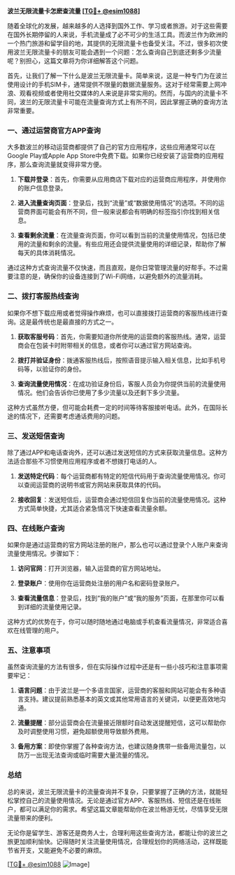 **波兰无限流量卡怎麽查流量 [[TG💪+ @esim1088](https://t.me/s/esim1088)]**

随着全球化的发展，越来越多的人选择到国外工作、学习或者旅游。对于这些需要在国外长期停留的人来说，手机流量成了必不可少的生活工具。而波兰作为欧洲的一个热门旅游和留学目的地，其提供的无限流量卡也备受关注。不过，很多初次使用波兰无限流量卡的朋友可能会遇到一个问题：怎么查询自己到底还剩多少流量呢？别担心，这篇文章将为你详细解答这个问题。

首先，让我们了解一下什么是波兰无限流量卡。简单来说，这是一种专门为在波兰使用设计的手机SIM卡，通常提供不限量的数据流量服务。这对于经常需要上网冲浪、观看视频或者使用社交媒体的人来说是非常实用的。然而，与国内的流量卡不同，波兰的无限流量卡可能在流量查询方式上有所不同，因此掌握正确的查询方法非常重要。

### **一、通过运营商官方APP查询**

大多数波兰的移动运营商都提供了自己的官方应用程序，这些应用通常可以在Google Play或Apple App Store中免费下载。如果你已经安装了运营商的应用程序，那么查询流量就变得非常方便。

1. **下载并登录**：首先，你需要从应用商店下载对应的运营商应用程序，并使用你的账户信息登录。
   
2. **进入流量查询页面**：登录后，找到“流量”或“数据使用情况”的选项。不同的运营商界面可能会有所不同，但一般来说都会有明确的标签指引你找到相关信息。

3. **查看剩余流量**：在流量查询页面，你可以看到当前的流量使用情况，包括已使用的流量和剩余的流量。有些应用还会提供流量使用的详细记录，帮助你了解每天的具体消耗情况。

通过这种方式查询流量不仅快速，而且直观，是你日常管理流量的好帮手。不过需要注意的是，确保你的设备连接到了Wi-Fi网络，以避免额外的流量消耗。

### **二、拨打客服热线查询**

如果你不想下载应用或者觉得操作麻烦，也可以直接拨打运营商的客服热线进行查询。这是最传统也是最直接的方式之一。

1. **获取客服号码**：首先，你需要知道你所使用的运营商的客服热线。通常，运营商会在包装卡时附带相关的信息，或者你可以通过官方网站查询。

2. **拨打并验证身份**：拨通客服热线后，按照语音提示输入相关信息，比如手机号码等，以验证你的身份。

3. **查询流量使用情况**：在成功验证身份后，客服人员会为你提供当前的流量使用情况。他们会告诉你已使用了多少流量以及还剩下多少流量。

这种方式虽然方便，但可能会耗费一定的时间等待客服接听电话。此外，在国际长途的情况下，还需要考虑通话费用的问题。

### **三、发送短信查询**

除了通过APP和电话查询外，还可以通过发送短信的方式来获取流量信息。这种方法适合那些不习惯使用应用程序或者不想拨打电话的人。

1. **发送特定代码**：每个运营商都有特定的短信代码用于查询流量使用情况。你可以查阅运营商的说明书或官方网站来获取具体的代码。

2. **接收回复**：发送短信后，运营商会通过短信回复你当前的流量使用情况。这种方式简单快捷，尤其适合紧急情况下快速查看流量余额。

### **四、在线账户查询**

如果你是通过运营商的官方网站注册的账户，那么也可以通过登录个人账户来查询流量使用情况。步骤如下：

1. **访问官网**：打开浏览器，输入运营商的官方网站地址。

2. **登录账户**：使用你在运营商处注册的用户名和密码登录账户。

3. **查看流量信息**：登录后，找到“我的账户”或“我的服务”页面，在那里你可以看到详细的流量使用记录。

这种方式的优势在于，你可以随时随地通过电脑或手机查看流量情况，非常适合喜欢在线管理的用户。

### **五、注意事项**

虽然查询流量的方法有很多，但在实际操作过程中还是有一些小技巧和注意事项需要牢记：

1. **语言问题**：由于波兰是一个多语言国家，运营商的客服和网站可能会有多种语言支持。建议提前熟悉基本的英文或其他常用语言的关键词，以便更高效地沟通。

2. **流量提醒**：部分运营商会在流量接近限额时自动发送提醒短信，这可以帮助你及时调整使用习惯，避免超额使用导致额外费用。

3. **备用方案**：即使你掌握了各种查询方法，也建议随身携带一些备用流量包，以防万一出现无法查询或临时需要大量流量的情况。

### **总结**

总的来说，波兰无限流量卡的流量查询并不复杂，只要掌握了正确的方法，就能轻松掌控自己的流量使用情况。无论是通过官方APP、客服热线、短信还是在线账户，都可以满足你的需求。希望这篇文章能帮助你在波兰畅游无忧，尽情享受无限流量带来的便利。

无论你是留学生、游客还是商务人士，合理利用这些查询方法，都能让你的波兰之旅更加顺利愉快。记得随时关注流量使用情况，合理规划你的网络活动，这样既能节省开支，又能避免不必要的麻烦。

[[TG💪+ @esim1088](https://t.me/s/esim1088) ![Image](https://i.postimg.cc/4NQfJmqS/Snipaste-2025-05-13-00-14-12.png)]